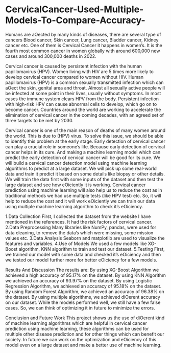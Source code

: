 # CervicalCancer-Used-Multiple-Models-To-Compare-Accuracy-
Humans are aOected by many kinds of diseases, there are several type of
cancers Blood cancer, Skin cancer, Lung cancer, Bladder cancer, Kidney
cancer etc. One of them is Cervical Cancer it happens in women’s. It is the
fourth most common cancer in women globally with around 600,000 new
cases and around 300,000 deaths in 2022.

Cervical cancer is caused by persistent infection with the human
papillomavirus (HPV). Women living with HIV are 5 times more likely to
develop cervical cancer compared to women without HIV. Human
papillomavirus (HPV) is a common sexually transmitted infection which
can aOect the skin, genital area and throat. Almost all sexually active
people will be infected at some point in their lives, usually without
symptoms. In most cases the immune system clears HPV from the body.
Persistent infection with high-risk HPV can cause abnormal cells to
develop, which go on to become cancer.
Countries around the world are working to accelerate the elimination of
cervical cancer in the coming decades, with an agreed set of three targets
to be met by 2030.

Cervical cancer is one of the main reason of deaths of many women
around the world. This is due to (HPV) virus. To solve this issue, we should
be able to identify this problem at the early stage. Early detection of
cervical cancer can play a crucial role in someone’s life. Because early
detection of cervical cancer helps in its cure. And making a machine
learning model which can predict the early detection of cervical cancer will
be good for its cure.
We will build a cervical cancer detection model using
machine learning algorithms to predict at a large dataset. We will pick up
some real-world data and train it predict it based on some details like
biopsy or other details. We will train the data first with some inputs of the
dataset and then test the large dataset and see how eOiciently it is working.
Cervical cancer prediction using machine learning will
also help us to reduce the cost as in traditional methods we had use
multiple tests (like HPV test) etc. So, it will help to reduce the cost and it
will work eOiciently we can train our data using multiple machine learning
algorithm to check it’s eOiciency.


1.Data Collection
First, I collected the dataset from the website I have mentioned in the
references. It had the risk factors of cervical cancer.
2.Data Preprocessing
Many libraries like NumPy, pandas, were used for data cleaning, to remove
the data’s which were missing, some mission values etc.
3.Data Analysis
Seaborn and matplotlib are used to visualize the features and variables.
4.Use of Models
We used a few models like XG-Boost algorithm, KNN algorithm to train and
test our dataset.
5.Testing
First, we trained our model with some data and checked it’s eOiciency and
then we tested our model further more for better eOiciency for a few
models.

Results And Discussion
The results are:
By using XG-Boost Algorithm we achieved a high accuracy of 95.17%
on the dataset.
By using KNN Algorithm we achieved an accuracy of 93.97% on the
dataset.
By using Logistic Regression Algorithm, we achieved an accuracy of
95.18% on the dataset.
By using Random Forest Algorithm, we achieved an accuracy of
96.38% on the dataset.
By using multiple algorithms, we achieved diOerent accuracy on our
dataset. While the models performed well, we still have a few false cases.
So, we can think of optimizing it in future to minimize the errors.

Conclusion and Future Work
This project shows us the use of diOerent kind of machine learning
algorithms which are helpful in cervical cancer prediction using machine
learning, these algorithms can be used for multiple other disease
prediction and for other things which can benefit our society.
In future we can work on the optimization and eOiciency of this model even
on a large dataset and make a better use of machine learning.
